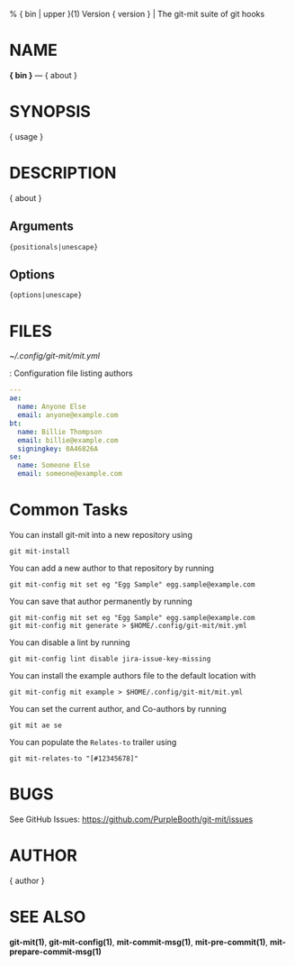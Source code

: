 % { bin | upper }(1) Version { version } | The git-mit suite of git hooks

NAME
====

**{ bin }** — { about }

SYNOPSIS
========

{ usage }

DESCRIPTION
===========

{ about }

Arguments
---------

```
{positionals|unescape}
```

Options
-------

```
{options|unescape}
```

FILES
=====

*~/.config/git-mit/mit.yml*

:   Configuration file listing authors

```yaml
---
ae:
  name: Anyone Else
  email: anyone@example.com
bt:
  name: Billie Thompson
  email: billie@example.com
  signingkey: 0A46826A
se:
  name: Someone Else
  email: someone@example.com
```

Common Tasks
============

You can install git-mit into a new repository using

```shell
git mit-install
```

You can add a new author to that repository by running

```shell
git mit-config mit set eg "Egg Sample" egg.sample@example.com
```

You can save that author permanently by running

```shell
git mit-config mit set eg "Egg Sample" egg.sample@example.com
git mit-config mit generate > $HOME/.config/git-mit/mit.yml
```

You can disable a lint by running

```shell
git mit-config lint disable jira-issue-key-missing
```

You can install the example authors file to the default location with

```shell
git mit-config mit example > $HOME/.config/git-mit/mit.yml
```

You can set the current author, and Co-authors by running

```shell
git mit ae se
```

You can populate the `Relates-to` trailer using

```shell
git mit-relates-to "[#12345678]"
```

BUGS
====

See GitHub Issues: <https://github.com/PurpleBooth/git-mit/issues>

AUTHOR
======

{ author }

SEE ALSO
========

**git-mit(1)**, **git-mit-config(1)**, **mit-commit-msg(1)**, **mit-pre-commit(1)**, **mit-prepare-commit-msg(1)**
